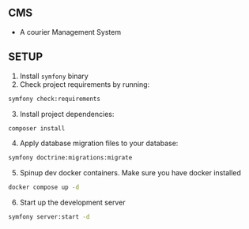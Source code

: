## CMS

- A courier Management System

## SETUP

1. Install `symfony` binary
2. Check project requirements by running:

```bash
symfony check:requirements
```

3. Install project dependencies:

```bash
composer install
```

4. Apply database migration files to your database:

```bash
symfony doctrine:migrations:migrate
```

5. Spinup dev docker containers. Make sure you have docker installed

```bash
docker compose up -d
```

6. Start up the development server

```bash
symfony server:start -d
```
